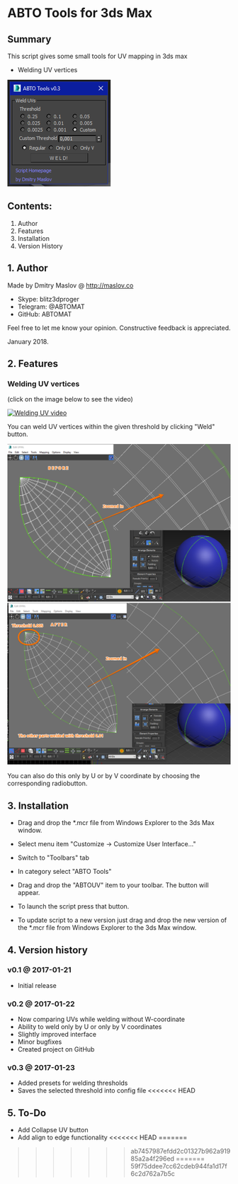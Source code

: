 # ABTO Tools for 3ds Max

## Summary

This script gives some small tools for UV mapping in 3ds max

* Welding UV vertices

![Screenshot](/readmeimages/screenshot.png)
	
## Contents:

1. Author
2. Features
3. Installation
4. Version History

## 1. Author

Made by Dmitry Maslov @ http://maslov.co
* Skype: blitz3dproger
* Telegram: @ABTOMAT
* GitHub: ABTOMAT

Feel free to let me know your opinion.
Constructive feedback is appreciated.

January 2018.

## 2. Features

### Welding UV vertices

(click on the image below to see the video)

[![Welding UV video](https://img.youtube.com/vi/pljZN8-Nex8/0.jpg)](https://www.youtube.com/watch?v=pljZN8-Nex8)

You can weld UV vertices within the given threshold by clicking "Weld" button.

![Before welding](/readmeimages/welding_regular_before.png)
![After welding](/readmeimages/welding_regular_after.png)

You can also do this only by U or by V coordinate by choosing the corresponding radiobutton.


## 3. Installation

* Drag and drop the *.mcr file from Windows Explorer to the 3ds Max window.
* Select menu item "Customize -> Customize User Interface..."
* Switch to "Toolbars" tab
* In category select "ABTO Tools"
* Drag and drop the "ABTOUV" item to your toolbar. The button will appear.

* To launch the script press that button.

* To update script to a new version just drag and drop the new version of the *.mcr file from Windows Explorer to the 3ds Max window.

## 4. Version history

### v0.1 @ 2017-01-21

* Initial release

### v0.2 @ 2017-01-22

* Now comparing UVs while welding without W-coordinate
* Ability to weld only by U or only by V coordinates
* Slightly improved interface
* Minor bugfixes
* Created project on GitHub

### v0.3 @ 2017-01-23

* Added presets for welding thresholds
* Saves the selected threshold into config file
<<<<<<< HEAD

## 5. To-Do

* Add Collapse UV button
* Add align to edge functionality
<<<<<<< HEAD
=======
>>>>>>> ab7457987efdd2c01327b962a91985a2a4f296ed
=======
>>>>>>> 59f75ddee7cc62cdeb944fa1d17f6c2d762a7b5c
